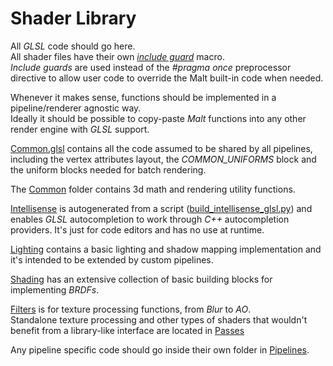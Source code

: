 # Shader Library

All *GLSL* code should go here.  
All shader files have their own [*include guard*](https://en.wikipedia.org/wiki/Include_guard) macro.  
*Include guards* are used instead of the *#pragma once* preprocessor directive to allow user code to override the Malt built-in code when needed.

Whenever it makes sense, functions should be implemented in a pipeline/renderer agnostic way.  
Ideally it should be possible to copy-paste *Malt* functions into any other render engine with *GLSL* support.

[Common.glsl](Common.glsl) contains all the code assumed to be shared by all pipelines, including the vertex attributes layout, the *COMMON_UNIFORMS* block and the uniform blocks needed for batch rendering.

The [Common](Common) folder contains 3d math and rendering utility functions.

[Intellisense](Intellisense) is autogenerated from a script ([build_intellisense_glsl.py](../../scripts/build_intellisense_glsl.py)) and enables *GLSL* autocompletion to work through *C++* autocompletion providers. It's just for code editors and has no use at runtime.

[Lighting](Lighting) contains a basic lighting and shadow mapping implementation and it's intended to be extended by custom pipelines.

[Shading](Shading) has an extensive collection of basic building blocks for implementing *BRDFs*.

[Filters](Filters) is for texture processing functions, from *Blur* to *AO*.  
Standalone texture processing and other types of shaders that wouldn't benefit from a library-like interface are located in [Passes](Passes)

Any pipeline specific code should go inside their own folder in [Pipelines](Pipelines).
